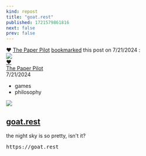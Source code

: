 ```yaml
---
kind: repost
title: "goat.rest"
published: 1721579861816
next: false
prev: false
---
```

<div class="post">
    <div class="action-description">
        <span class="action">❤️</span>
        <a class="p-name u-url h-card" href="/about">The Paper Pilot</a>
        <a class="u-url" href="/posts/1721579861816">bookmarked</a>
        <span>this post on <time class="dt-published" datetime="7/21/2024, 11:37:41 AM" title="7/21/2024, 11:37:41 AM">
            7/21/2024
        </time>:</span>
    </div>
    <div class="content-container">
        <div class="avatar p-author h-card">
            <a class="u-url " href="https://www.thepaperpilot.org/about/">
                <div class="photo">
                    <img class="u-photo" src="https://www.thepaperpilot.org/me.jpg" />
                    <div class="action">❤️</div>
                </div>
                <div class="p-name">The Paper Pilot</div>
            </a>
            <time class="dt-published" datetime="7/21/2024, 11:37:41 AM" title="7/21/2024, 11:37:41 AM">
                7/21/2024
            </time>
            <ul class="tags">
                <li>games</li><li>philosophy</li>
            </ul>
        </div>
        <div class="content e-content h-cite u-bookmark-of">
            <div class="img-container">
                <img src="/media/1229267454.png" />
                <div class="description">
                    <a class="u-url" href="https://goat.rest"><h2>goat.rest</h2></a>
                    <div>the night sky is so pretty, isn't it?</div>
                    <pre>https://goat.rest</pre>
                </div>
            </div>
        </div>
    </div>
</div>

